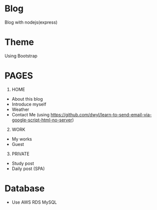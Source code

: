 # Blog
Blog with nodejs(express)

# Theme
Using Bootstrap

# PAGES
1. HOME
  - About this blog
  - Introduce myself
  - Weather
  - Contact Me (using https://github.com/dwyl/learn-to-send-email-via-google-script-html-no-server)

2. WORK
  - My works
  - Guest

3. PRIVATE
  - Study post
  - Daily post (SPA)
  
# Database
  - Use AWS RDS MySQL
